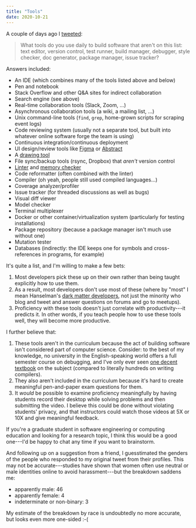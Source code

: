 ```yaml
---
title: "Tools"
date: 2020-10-21
---
```


A couple of days ago I [tweeted](https://twitter.com/gvwilson/status/1318212398361288707):

> What tools do you use daily to build software that aren't on this list:
> text editor, version control, test runner, build manager, debugger, style checker, doc generator, package manager, issue tracker?

Answers included:

-   An IDE (which combines many of the tools listed above and below)
-   Pen and notebook
-   Stack Overflow and other Q&A sites for indirect collaboration
-   Search engine (see above)
-   Real-time collaboration tools (Slack, Zoom, ...)
-   Asynchronous collaboration tools (a wiki, a mailing list, ...)
-   Unix command-line tools (`find`, `grep`, home-grown scripts for scraping event logs)
-   Code reviewing system (usually not a separate tool, but built into whatever online software forge the team is using)
-   Continuous integration/continuous deployment
-   UI design/review tools like [Figma](https://www.figma.com/) or [Abstract](https://www.abstract.com/)
-   A [drawing tool](https://www.diagrams.net/)
-   File sync/backup tools (rsync, Dropbox) that *aren't* version control
-   [Linter](https://en.wikipedia.org/wiki/Lint_(software)) and [memory checker](https://valgrind.org/)
-   Code reformatter (often combined with the linter)
-   Compiler (oh yeah, people still used compiled languages...)
-   Coverage analyzer/profiler
-   Issue tracker (for threaded discussions as well as bugs)
-   Visual diff viewer
-   Model checker
-   Terminal multiplexer
-   Docker or other container/virtualization system (particularly for testing installations)
-   Package repository (because a package manager isn't much use without one)
-   Mutation tester
-   Databases (indirectly: the IDE keeps one for symbols and cross-references in programs, for example)

It's quite a list, and I'm willing to make a few bets:

1.  Most developers pick these up on their own rather than being taught explicitly how to use them.
2.  As a result, most developers don't use most of these
    (where by "most" I mean Hanselman's [dark matter developers](https://www.hanselman.com/blog/dark-matter-developers-the-unseen-99),
    not just the minority who blog and tweet and answer questions on forums and go to meetups).
3.  Proficiency with these tools doesn't just correlate with productivity---it predicts it.
    In other words, if you teach people how to use these tools well, they will become more productive.

I further believe that:

1.  These tools aren't in the curriculum because the act of building software isn't considered part of computer science.
    Consider: to the best of my knowledge, no university in the English-speaking world offers a full semester course on debugging,
    and I've only ever seen [one decent textbook](https://www.spinellis.gr/debugging/) on the subject
    (compared to literally hundreds on writing compilers).
2.  They also aren't included in the curriculum because it's hard to create meaningful pen-and-paper exam questions for them.
3.  It *would* be possible to examine proficiency meaningfully by having students record their desktop while solving problems
    and then submitting the video.
    I believe this could be done without violating students' privacy,
    and that instructors could watch those videos at 5X or 10X and give meaningful feedback.

If you're a graduate student in software engineering or computing education and looking for a research topic,
I think this would be a good one---I'd be happy to chat any time if you want to brainstorm.

And following up on a suggestion from a friend,
I guesstimated the genders of the people who responded to my original tweet from their profiles.
This may not be accurate---studies have shown that
women often use neutral or male identities online to avoid harassment---but
the breakdown saddens me:

-   apparently male: 46
-   apparently female: 4
-   indeterminate or non-binary: 3

My estimate of the breakdown by race is undoubtedly no more accurate,
but looks even more one-sided :-(